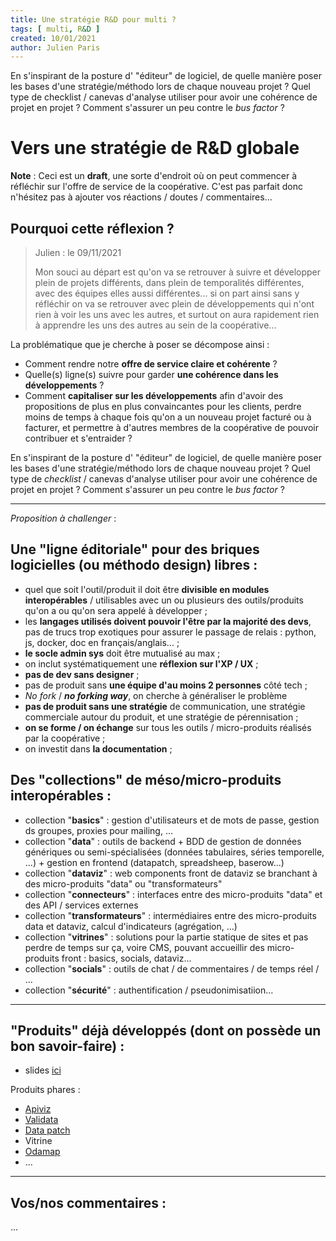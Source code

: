 ```yaml
---
title: Une stratégie R&D pour multi ? 
tags: [ multi, R&D ]
created: 10/01/2021
author: Julien Paris
---
```


En s'inspirant de la posture d' "éditeur" de logiciel, de quelle manière poser les bases d'une stratégie/méthodo lors de chaque nouveau projet ? Quel type de checklist / canevas d'analyse utiliser pour avoir une cohérence de projet en projet ? Comment s'assurer un peu contre le *bus factor* ? 


# Vers une stratégie de R&D globale

**Note** : Ceci est un **draft**, une sorte d'endroit où on peut commencer à réfléchir sur l'offre de service de la coopérative. C'est pas parfait donc n'hésitez pas à ajouter vos réactions / doutes / commentaires... 


## Pourquoi cette réflexion ?

> Julien : le 09/11/2021
>
>  Mon souci au départ est qu'on va se retrouver à suivre et développer plein de projets différents, dans plein de temporalités différentes, avec des équipes elles aussi différentes... si on part ainsi sans y réfléchir on va se retrouver avec plein de développements qui n'ont rien à voir les uns avec les autres, et surtout on aura rapidement rien à apprendre les uns des autres au sein de la coopérative... 

La problématique que je cherche à poser se décompose ainsi : 

- Comment rendre notre **offre de service claire et cohérente** ?
- Quelle(s) ligne(s) suivre pour garder **une cohérence dans les développements** ?
- Comment **capitaliser sur les développements** afin d'avoir des propositions de plus en plus convaincantes pour les clients,  perdre moins de temps à chaque fois qu'on a un nouveau projet facturé ou à facturer, et permettre à d'autres membres de la coopérative de pouvoir contribuer et s'entraider ?

En s'inspirant de la posture d' "éditeur" de logiciel, de quelle manière poser les bases d'une stratégie/méthodo lors de chaque nouveau projet ? Quel type de *checklist* / canevas d'analyse utiliser pour avoir une cohérence de projet en projet ? Comment s'assurer un peu contre le *bus factor* ? 

-----

_Proposition à *challenger*_ : 

## Une "ligne éditoriale" pour des briques logicielles (ou méthodo design) libres :

- quel que soit l'outil/produit il doit être **divisible en modules interopérables** / utilisables avec un ou plusieurs des outils/produits qu'on a ou qu'on sera appelé à développer ;
- les **langages utilisés doivent pouvoir l'être par la majorité des devs**, pas de trucs trop exotiques pour assurer le passage de relais : python, js, docker, doc en français/anglais... ;
- **le socle admin sys** doit être mutualisé au max ;
- on inclut systématiquement une **réflexion sur l'XP / UX** ;
- **pas de dev sans designer** ;
- pas de produit sans **une équipe d'au moins 2 personnes** côté tech ;
- *No fork* / ***no forking way***, on cherche à généraliser le problème 
- **pas de produit sans une stratégie** de communication, une stratégie commerciale autour du produit, et une stratégie de pérennisation ;
- **on se forme / on échange** sur tous les outils / micro-produits réalisés par la coopérative ;
- on investit dans **la documentation** ;




## Des "collections" de méso/micro-produits interopérables :

- collection "**basics**" : gestion d'utilisateurs et de mots de passe, gestion ds groupes, proxies pour mailing, ...
- collection "**data**" : outils de backend + BDD de gestion de données génériques ou semi-spécialisées (données tabulaires, séries temporelle, ...) + gestion en frontend (datapatch, spreadsheep, baserow...)
- collection "**dataviz**" :  web components front de  dataviz se branchant à des micro-produits "data" ou "transformateurs"
- collection "**connecteurs**" :  interfaces entre des micro-produits "data" et des API / services externes
- collection "**transformateurs**" : intermédiaires entre des micro-produits data  et dataviz, calcul d'indicateurs (agrégation, …)
- collection "**vitrines**" : solutions pour la partie statique de sites et pas perdre de temps sur ça, voire CMS, pouvant accueillir des micro-produits front : basics, socials, dataviz...
- collection "**socials**" : outils de chat / de commentaires / de temps réel / ...
- collection "**sécurité**" : authentification / pseudonimisatiion...


----
## "Produits" déjà développés (dont on possède un bon savoir-faire) : 

- slides [ici](https://nextcloud.jailbreak.paris/s/Zx7HKq6r28dWAL9)

Produits phares : 
- [Apiviz](https://www.multi.coop/references?item=.%2Ftexts%2Freferences%2Fprojects%2Fapiviz.md)
- [Validata](https://www.multi.coop/references?item=.%2Ftexts%2Freferences%2Fprojects%2Fvalidata.md)
- [Data patch](https://www.multi.coop/references?item=.%2Ftexts%2Freferences%2Fprojects%2Fdata-patch.md)
- Vitrine
- [Odamap](https://www.multi.coop/references?item=.%2Ftexts%2Freferences%2Fprojects%2Faides-entreprises.md)
- ...


------

## Vos/nos commentaires : 

...
